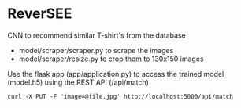 # ReverSEE

CNN to recommend similar T-shirt's from the database

- model/scraper/scraper.py to scrape the images
- model/scraper/resize.py to crop them to 130x150 images

Use the flask app (app/application.py) to access the trained model (model.h5) using the REST API (/api/match)

`curl -X PUT -F 'image=@file.jpg' http://localhost:5000/api/match` 